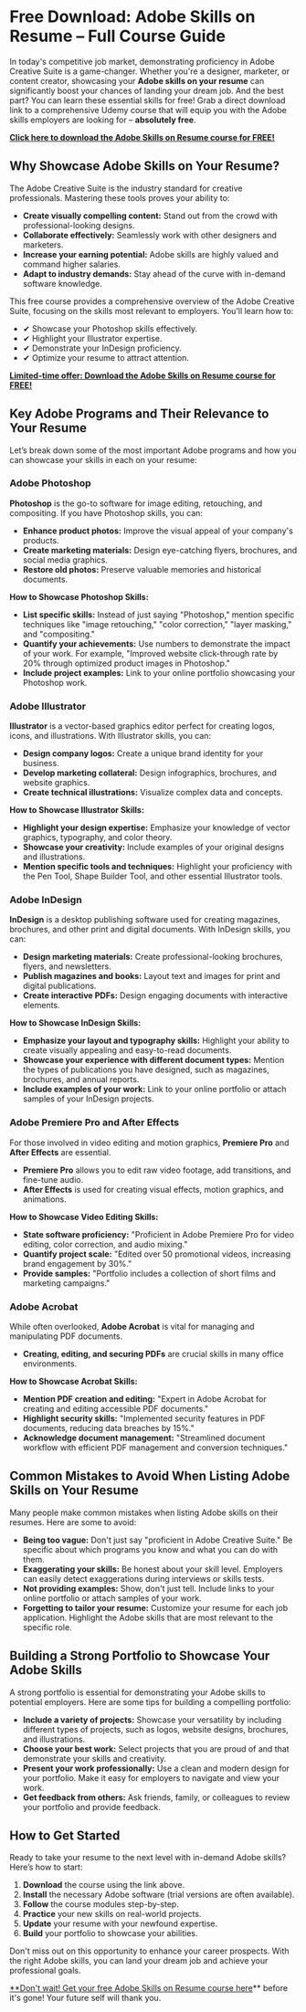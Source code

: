 # Free Download: Adobe Skills on Resume – Full Course Guide

In today's competitive job market, demonstrating proficiency in Adobe Creative Suite is a game-changer. Whether you're a designer, marketer, or content creator, showcasing your **Adobe skills on your resume** can significantly boost your chances of landing your dream job. And the best part? You can learn these essential skills for free! Grab a direct download link to a comprehensive Udemy course that will equip you with the Adobe skills employers are looking for – **absolutely free**.

[**Click here to download the Adobe Skills on Resume course for FREE!**](https://udemywork.com/adobe-skills-on-resume)

## Why Showcase Adobe Skills on Your Resume?

The Adobe Creative Suite is the industry standard for creative professionals. Mastering these tools proves your ability to:

*   **Create visually compelling content:** Stand out from the crowd with professional-looking designs.
*   **Collaborate effectively:** Seamlessly work with other designers and marketers.
*   **Increase your earning potential:** Adobe skills are highly valued and command higher salaries.
*   **Adapt to industry demands:** Stay ahead of the curve with in-demand software knowledge.

This free course provides a comprehensive overview of the Adobe Creative Suite, focusing on the skills most relevant to employers. You’ll learn how to:

*   ✔ Showcase your Photoshop skills effectively.
*   ✔ Highlight your Illustrator expertise.
*   ✔ Demonstrate your InDesign proficiency.
*   ✔ Optimize your resume to attract attention.

[**Limited-time offer: Download the Adobe Skills on Resume course for FREE!**](https://udemywork.com/adobe-skills-on-resume)

## Key Adobe Programs and Their Relevance to Your Resume

Let’s break down some of the most important Adobe programs and how you can showcase your skills in each on your resume:

### Adobe Photoshop

**Photoshop** is the go-to software for image editing, retouching, and compositing. If you have Photoshop skills, you can:

*   **Enhance product photos:** Improve the visual appeal of your company's products.
*   **Create marketing materials:** Design eye-catching flyers, brochures, and social media graphics.
*   **Restore old photos:** Preserve valuable memories and historical documents.

**How to Showcase Photoshop Skills:**

*   **List specific skills:** Instead of just saying "Photoshop," mention specific techniques like "image retouching," "color correction," "layer masking," and "compositing."
*   **Quantify your achievements:** Use numbers to demonstrate the impact of your work. For example, "Improved website click-through rate by 20% through optimized product images in Photoshop."
*   **Include project examples:** Link to your online portfolio showcasing your Photoshop work.

### Adobe Illustrator

**Illustrator** is a vector-based graphics editor perfect for creating logos, icons, and illustrations. With Illustrator skills, you can:

*   **Design company logos:** Create a unique brand identity for your business.
*   **Develop marketing collateral:** Design infographics, brochures, and website graphics.
*   **Create technical illustrations:** Visualize complex data and concepts.

**How to Showcase Illustrator Skills:**

*   **Highlight your design expertise:** Emphasize your knowledge of vector graphics, typography, and color theory.
*   **Showcase your creativity:** Include examples of your original designs and illustrations.
*   **Mention specific tools and techniques:** Highlight your proficiency with the Pen Tool, Shape Builder Tool, and other essential Illustrator tools.

### Adobe InDesign

**InDesign** is a desktop publishing software used for creating magazines, brochures, and other print and digital documents. With InDesign skills, you can:

*   **Design marketing materials:** Create professional-looking brochures, flyers, and newsletters.
*   **Publish magazines and books:** Layout text and images for print and digital publications.
*   **Create interactive PDFs:** Design engaging documents with interactive elements.

**How to Showcase InDesign Skills:**

*   **Emphasize your layout and typography skills:** Highlight your ability to create visually appealing and easy-to-read documents.
*   **Showcase your experience with different document types:** Mention the types of publications you have designed, such as magazines, brochures, and annual reports.
*   **Include examples of your work:** Link to your online portfolio or attach samples of your InDesign projects.

### Adobe Premiere Pro and After Effects

For those involved in video editing and motion graphics, **Premiere Pro** and **After Effects** are essential.

* **Premiere Pro** allows you to edit raw video footage, add transitions, and fine-tune audio.
* **After Effects** is used for creating visual effects, motion graphics, and animations.

**How to Showcase Video Editing Skills:**

*   **State software proficiency:** "Proficient in Adobe Premiere Pro for video editing, color correction, and audio mixing."
*   **Quantify project scale:** "Edited over 50 promotional videos, increasing brand engagement by 30%."
*   **Provide samples:** "Portfolio includes a collection of short films and marketing campaigns."

### Adobe Acrobat

While often overlooked, **Adobe Acrobat** is vital for managing and manipulating PDF documents.

* **Creating, editing, and securing PDFs** are crucial skills in many office environments.

**How to Showcase Acrobat Skills:**

*   **Mention PDF creation and editing:** "Expert in Adobe Acrobat for creating and editing accessible PDF documents."
*   **Highlight security skills:** "Implemented security features in PDF documents, reducing data breaches by 15%."
*   **Acknowledge document management:** "Streamlined document workflow with efficient PDF management and conversion techniques."

## Common Mistakes to Avoid When Listing Adobe Skills on Your Resume

Many people make common mistakes when listing Adobe skills on their resumes. Here are some to avoid:

*   **Being too vague:** Don't just say "proficient in Adobe Creative Suite." Be specific about which programs you know and what you can do with them.
*   **Exaggerating your skills:** Be honest about your skill level. Employers can easily detect exaggerations during interviews or skills tests.
*   **Not providing examples:** Show, don't just tell. Include links to your online portfolio or attach samples of your work.
*   **Forgetting to tailor your resume:** Customize your resume for each job application. Highlight the Adobe skills that are most relevant to the specific role.

## Building a Strong Portfolio to Showcase Your Adobe Skills

A strong portfolio is essential for demonstrating your Adobe skills to potential employers. Here are some tips for building a compelling portfolio:

*   **Include a variety of projects:** Showcase your versatility by including different types of projects, such as logos, website designs, brochures, and illustrations.
*   **Choose your best work:** Select projects that you are proud of and that demonstrate your skills and creativity.
*   **Present your work professionally:** Use a clean and modern design for your portfolio. Make it easy for employers to navigate and view your work.
*   **Get feedback from others:** Ask friends, family, or colleagues to review your portfolio and provide feedback.

## How to Get Started

Ready to take your resume to the next level with in-demand Adobe skills? Here’s how to start:

1.  **Download** the course using the link above.
2.  **Install** the necessary Adobe software (trial versions are often available).
3.  **Follow** the course modules step-by-step.
4.  **Practice** your new skills on real-world projects.
5.  **Update** your resume with your newfound expertise.
6.  **Build** your portfolio to showcase your abilities.

Don't miss out on this opportunity to enhance your career prospects. With the right Adobe skills, you can land your dream job and achieve your professional goals.

[**Don't wait! Get your free Adobe Skills on Resume course here](https://udemywork.com/adobe-skills-on-resume)** before it's gone! Your future self will thank you.
